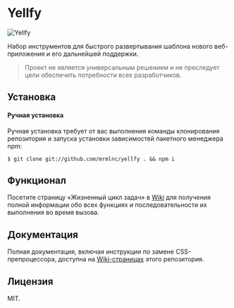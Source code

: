 # Yellfy

![Yellfy](https://cloud.githubusercontent.com/assets/7034281/10119728/11f72854-64a7-11e5-97f9-d55968c1293d.png)

Набор инструментов для быстрого развертывания шаблона нового веб-приложения и его дальнейшей поддержки.

> Проект не является универсальным решением и не преследует цели обеспечить потребности всех разработчиков.

## Установка

#### Ручная установка

Ручная установка требует от вас выполнения команды клонирования репозитория и запуска установки зависимостей пакетного менеджера npm:

```
$ git clone git://github.com/mrmlnc/yellfy . && npm i
```

## Функционал

Посетите страницу «Жизненный цикл задач» в [Wiki](https://github.com/mrmlnc/yellfy/wiki/Жизненный-цикл-задач) для получения полной информации обо всех функциях и последовательности их выполнения во время вызова.

## Документация

Полная документация, включая инструкции по замене CSS-препроцессора, доступна на [Wiki-страницах](https://github.com/mrmlnc/yellfy/wiki) этого репозитория.

## Лицензия

MIT.
